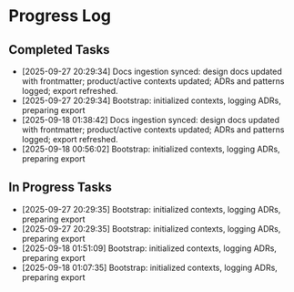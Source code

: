 # Progress Log

## Completed Tasks
*   [2025-09-27 20:29:34] Docs ingestion synced: design docs updated with frontmatter; product/active contexts updated; ADRs and patterns logged; export refreshed.
*   [2025-09-27 20:29:34] Bootstrap: initialized contexts, logging ADRs, preparing export
*   [2025-09-18 01:38:42] Docs ingestion synced: design docs updated with frontmatter; product/active contexts updated; ADRs and patterns logged; export refreshed.
*   [2025-09-18 00:56:02] Bootstrap: initialized contexts, logging ADRs, preparing export

## In Progress Tasks
*   [2025-09-27 20:29:35] Bootstrap: initialized contexts, logging ADRs, preparing export
*   [2025-09-27 20:29:35] Bootstrap: initialized contexts, logging ADRs, preparing export
*   [2025-09-18 01:51:09] Bootstrap: initialized contexts, logging ADRs, preparing export
*   [2025-09-18 01:07:35] Bootstrap: initialized contexts, logging ADRs, preparing export
